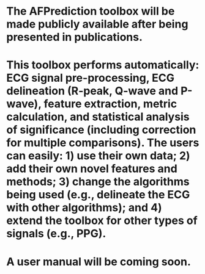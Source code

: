 # The AFPrediction toolbox will be made publicly available after being presented in publications.
# This toolbox performs automatically: ECG signal pre-processing, ECG delineation (R-peak, Q-wave and P-wave), feature extraction, metric calculation, and statistical analysis of significance (including correction for multiple comparisons). The users can easily: 1) use their own data; 2) add their own novel features and methods; 3) change the algorithms being used (e.g., delineate the ECG with other algorithms); and 4) extend the toolbox for other types of signals (e.g., PPG).
# A user manual will be coming soon.
